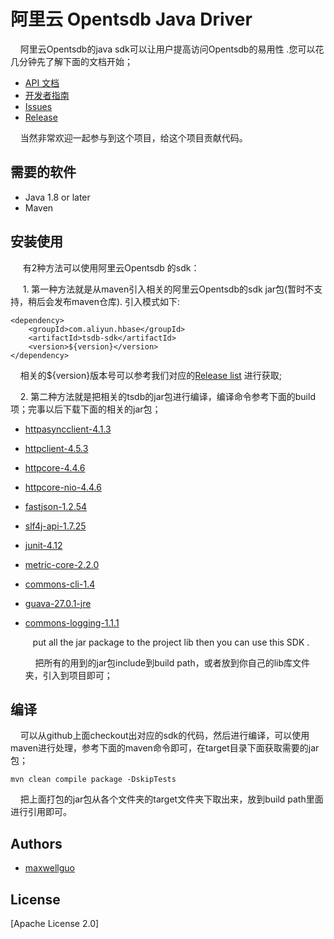 # 阿里云 Opentsdb Java Driver

&nbsp;&nbsp;&nbsp;&nbsp;阿里云Opentsdb的java sdk可以让用户提高访问Opentsdb的易用性 .您可以花几分钟先了解下面的文档开始；

- [API 文档](https://help.aliyun.com/document_detail/100634.html?spm=a2c4g.11174283.6.603.56d93c2eYwpOnQ )
- [开发者指南]( http://opentsdb.net/docs/build/html/index.html)
- [Issues]( https://github.com/aliyun/hbase-tsdb-java-sdk/issues)
- [Release](https://github.com/aliyun/hbase-tsdb-java-sdk/releases )

&nbsp;&nbsp;&nbsp;&nbsp;当然非常欢迎一起参与到这个项目，给这个项目贡献代码。

## 需要的软件

- Java 1.8 or later
- Maven

## 安装使用

&nbsp;&nbsp;&nbsp;&nbsp;&nbsp;有2种方法可以使用阿里云Opentsdb 的sdk：

&nbsp;	&nbsp;&nbsp;&nbsp;1. 第一种方法就是从maven引入相关的阿里云Opentsdb的sdk jar包(暂时不支持，稍后会发布maven仓库). 引入模式如下:

```
<dependency>
    <groupId>com.aliyun.hbase</groupId>
    <artifactId>tsdb-sdk</artifactId>
    <version>${version}</version>
</dependency>
```

&nbsp;&nbsp;&nbsp;&nbsp;相关的${version}版本号可以参考我们对应的[Release list](https://github.com/aliyun/hbase-tsdb-java-sdk/releases ) 进行获取;

&nbsp;&nbsp;&nbsp;&nbsp;2. 第二种方法就是把相关的tsdb的jar包进行编译，编译命令参考下面的build项；完事以后下载下面的相关的jar包；

- [httpasyncclient-4.1.3](http://central.maven.org/maven2/org/apache/httpcomponents/httpasyncclient/4.1.3/httpasyncclient-4.1.3.jar?spm=a2c4g.11186623.2.15.5ada3b14kRS3c0&file=httpasyncclient-4.1.3.jar)

- [httpclient-4.5.3](http://central.maven.org/maven2/org/apache/httpcomponents/httpclient/4.5.3/httpclient-4.5.3.jar)

- [httpcore-4.4.6](http://central.maven.org/maven2/org/apache/httpcomponents/httpcore/4.4.6/httpcore-4.4.6.jar)

- [httpcore-nio-4.4.6](http://central.maven.org/maven2/org/apache/httpcomponents/httpcore-nio/4.4.6/httpcore-nio-4.4.6.jar)

- [fastjson-1.2.54](http://central.maven.org/maven2/com/alibaba/fastjson/1.2.54/fastjson-1.2.54.jar)

- [slf4j-api-1.7.25](http://central.maven.org/maven2/org/slf4j/slf4j-api/1.7.25/slf4j-api-1.7.25.jar)

- [junit-4.12](http://central.maven.org/maven2/junit/junit/4.12/junit-4.12.jar)

- [metric-core-2.2.0](http://central.maven.org/maven2/com/yammer/metrics/metrics-core/2.2.0/metrics-core-2.2.0.jar)

- [commons-cli-1.4](http://central.maven.org/maven2/commons-cli/commons-cli/1.4/commons-cli-1.4.jar)

- [guava-27.0.1-jre](http://central.maven.org/maven2/com/google/guava/guava/27.1-jre/guava-27.1-jre.jar)

- [commons-logging-1.1.1](http://central.maven.org/maven2/commons-logging/commons-logging/1.1.1/commons-logging-1.1.1.jar)

  &nbsp;&nbsp;&nbsp;put all the jar package to the project lib then you can use this SDK .

  &nbsp;&nbsp;&nbsp;&nbsp;把所有的用到的jar包include到build path，或者放到你自己的lib库文件夹，引入到项目即可；

  


## 编译

&nbsp;&nbsp;&nbsp;&nbsp;可以从github上面checkout出对应的sdk的代码，然后进行编译，可以使用maven进行处理，参考下面的maven命令即可，在target目录下面获取需要的jar包；

```
mvn clean compile package -DskipTests
```

&nbsp;&nbsp;&nbsp;&nbsp;把上面打包的jar包从各个文件夹的target文件夹下取出来，放到build path里面进行引用即可。

## Authors

- [maxwellguo]( https://github.com/cclive1601)

## License

[Apache License 2.0]